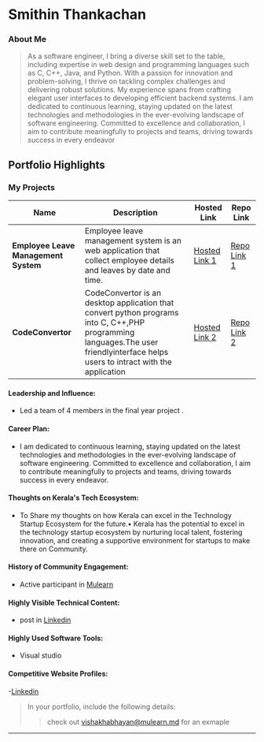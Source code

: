 
# Smithin Thankachan 

### About Me

> As a software engineer, I bring a diverse skill set to the table, including expertise in web design and programming languages such as C, C++, Java, and Python. With a passion for innovation and problem-solving, I thrive on tackling complex challenges and delivering robust solutions. My experience spans from crafting elegant user interfaces to developing efficient backend systems. I am dedicated to continuous learning, staying updated on the latest technologies and methodologies in the ever-evolving landscape of software engineering. Committed to excellence and collaboration, I aim to contribute meaningfully to projects and teams, driving towards success in every endeavor

## Portfolio Highlights

### My Projects

| Name                | Description                                                               | Hosted Link                              | Repo Link                                                      |
|---------------------|---------------------------------------------------------------------------|------------------------------------------|----------------------------------------------------------------|
| **Employee Leave Management System**  | Employee leave management system is an web application that collect employee details and leaves by date and time.                                      | [Hosted Link 1](https://example.com)    | [Repo Link 1](https://github.com/username/project1)             |
| **CodeConvertor**  | CodeConvertor is an desktop application that convert python programs into C, C++,PHP programming languages.The user friendlyinterface helps users to intract with the application                                         | [Hosted Link 2](https://example.com)    | [Repo Link 2](https://github.com/username/project2)             |

#### Leadership and Influence:

- Led a team of 4 members in the final year project .



#### Career Plan:

-  I am dedicated to continuous learning, staying updated on the latest technologies and methodologies in the ever-evolving landscape of software engineering. Committed to excellence and collaboration, I aim to contribute meaningfully to projects and teams, driving towards success in every endeavor.

#### Thoughts on Kerala's Tech Ecosystem:

- To Share my thoughts on how Kerala can excel in the Technology Startup Ecosystem for the future.• Kerala has the potential to excel in the technology startup ecosystem by nurturing local talent, fostering innovation, and creating a supportive environment for startups to make there on Community.


#### History of Community Engagement:

-  Active participant in [Mulearn](smithinthankachan@mulearn)
#### Highly Visible Technical Content:

- post in [Linkedin](https://www.linkedin.com/in/smithin-thankachan-230168301)
#### Highly Used Software Tools:

- Visual studio 
#### Competitive Website Profiles:

-[Linkedin](https://www.linkedin.com/in/smithin-thankachan-230168301)


> In your portfolio, include the following details:
>> check out [vishakhabhayan@mulearn.md](./profiles/vishakhabhayan@mulearn.md) for an exmaple
---
